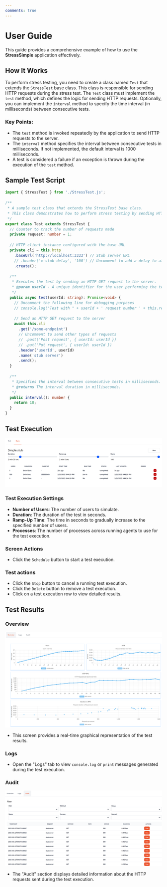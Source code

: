 ```yaml
---
comments: true
---
```

# User Guide

This guide provides a comprehensive example of how to use the **StressSimple** application effectively.

## How It Works

To perform stress testing, you need to create a class named `Test` that extends the `StressTest` base class. This class is responsible for sending HTTP requests during the stress test. The `Test` class must implement the `test` method, which defines the logic for sending HTTP requests. Optionally, you can implement the `interval` method to specify the time interval (in milliseconds) between consecutive tests.

### Key Points:
- The `test` method is invoked repeatedly by the application to send HTTP requests to the server.
- The `interval` method specifies the interval between consecutive tests in milliseconds. If not implemented, the default interval is 1000 milliseconds.
- A test is considered a failure if an exception is thrown during the execution of the `test` method.

## Sample Test Script

```typescript { .select }
import { StressTest } from './StressTest.js';

/**
 * A sample test class that extends the StressTest base class.
 * This class demonstrates how to perform stress testing by sending HTTP requests to a server.
 */
export class Test extends StressTest {
  // Counter to track the number of requests made
  private request: number = 1;

  // HTTP client instance configured with the base URL
  private cli = this.http
    .baseUrl('http://localhost:3333') // Stub server URL
    // .header('x-stub-delay', '100') // Uncomment to add a delay to all requests
    .create();

  /**
   * Executes the test by sending an HTTP GET request to the server.
   * @param userId - A unique identifier for the user performing the test.
   */
  public async test(userId: string): Promise<void> {
    // Uncomment the following line for debugging purposes
    // console.log("Test with " + userId + ' request number ' + this.request++);

    // Send an HTTP GET request to the server
    await this.cli
      .get('/some-endpoint')
      // Uncomment to send other types of requests
      // .post('Post request', { userId: userId })
      // .put('Put request', { userId: userId })
      .header('userId', userId)
      .name('stub server')
      .send();
  }

  /**
   * Specifies the interval between consecutive tests in milliseconds.
   * @returns The interval duration in milliseconds.
   */
  public interval(): number {
    return 10;
  }
}
```

## Test Execution

![Test execution](./images/ScreenshotRuns.png)

### Test Execution Settings
- **Number of Users**: The number of users to simulate.
- **Duration**: The duration of the test in seconds.
- **Ramp-Up Time**: The time in seconds to gradually increase to the specified number of users.
- **Processes**: The number of processes across running agents to use for the test execution.
### Screen Actions
- Click the `Schedule` button to start a test execution.
### Test actions
- Click the `Stop` button to cancel a running test execution.
- Click the `Delete` button to remove a test execution.
- Click on a test execution row to view detailed results.

## Test Results

### Overview
![Test results](./images/ScreenshotOverview.png)

- This screen provides a real-time graphical representation of the test results.

### Logs
- Open the "Logs" tab to view `console.log` or `print` messages generated during the test execution.

### Audit
![Audit](./images/ScreenshotAudit.png)

- The "Audit" section displays detailed information about the HTTP requests sent during the test execution.
